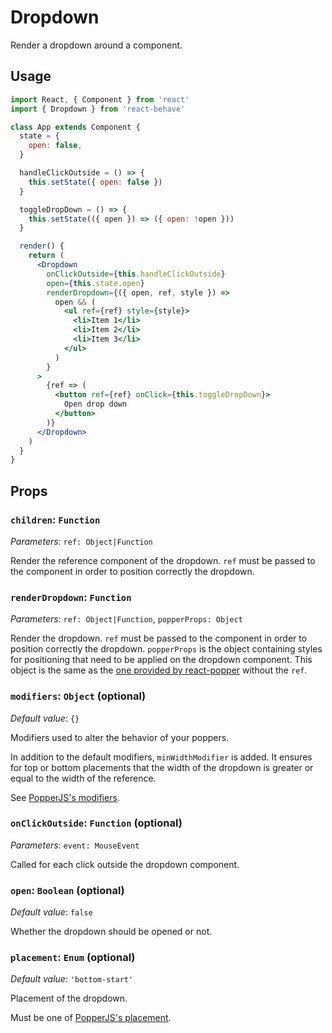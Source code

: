<!--
  THIS FILE WAS GENERATED!
  Don't make any changes in it, update src/components/Dropdown/Dropdown.js instead.
  If you still need to make changes in this file, remove this header so it won't be overridden.
-->

# Dropdown

[create-ref]: https://reactjs.org/docs/react-api.html#reactcreateref
[react-popper]: https://github.com/FezVrasta/react-popper
[popper-props]: https://github.com/FezVrasta/react-popper#children
[popper-placements]: https://popper.js.org/popper-documentation.html#Popper.placements
[popper-modifiers]: https://popper.js.org/popper-documentation.html#modifiers

Render a dropdown around a component.

## Usage

```jsx
import React, { Component } from 'react'
import { Dropdown } from 'react-behave'

class App extends Component {
  state = {
    open: false,
  }

  handleClickOutside = () => {
    this.setState({ open: false })
  }

  toggleDropDown = () => {
    this.setState(({ open }) => ({ open: !open }))
  }

  render() {
    return (
      <Dropdown
        onClickOutside={this.handleClickOutside}
        open={this.state.open}
        renderDropdown={({ open, ref, style }) =>
          open && (
            <ul ref={ref} style={style}>
              <li>Item 1</li>
              <li>Item 2</li>
              <li>Item 3</li>
            </ul>
          )
        }
      >
        {ref => (
          <button ref={ref} onClick={this.toggleDropDown}>
            Open drop down
          </button>
        )}
      </Dropdown>
    )
  }
}
```

## Props

### `children`: `Function`

_Parameters_: `ref: Object|Function`

Render the reference component of the dropdown.
`ref` must be passed to the component in order to position correctly the dropdown.

### `renderDropdown`: `Function`

_Parameters_: `ref: Object|Function`, `popperProps: Object`

Render the dropdown.
`ref` must be passed to the component in order to position correctly the dropdown.
`popperProps` is the object containing styles for positioning that need to be applied on the dropdown component.
This object is the same as the [one provided by react-popper][popper-props] without the `ref`.

### `modifiers`: `Object` (optional)

_Default value_: `{}`

Modifiers used to alter the behavior of your poppers.

In addition to the default modifiers, `minWidthModifier` is added.
It ensures for top or bottom placements that the width of the dropdown is greater or equal to the width of the reference.

See [PopperJS's modifiers][popper-modifiers].

### `onClickOutside`: `Function` (optional)

_Parameters_: `event: MouseEvent`

Called for each click outside the dropdown component.

### `open`: `Boolean` (optional)

_Default value_: `false`

Whether the dropdown should be opened or not.

### `placement`: `Enum` (optional)

_Default value_: `'bottom-start'`

Placement of the dropdown.

Must be one of [PopperJS's placement][popper-placements].
